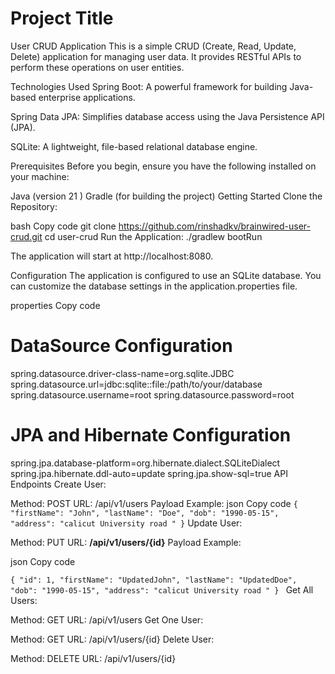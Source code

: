 
# Project Title

User CRUD Application
This is a simple CRUD (Create, Read, Update, Delete) application for managing user data. It provides RESTful APIs to perform these operations on user entities.

Technologies Used
Spring Boot: A powerful framework for building Java-based enterprise applications.

Spring Data JPA: Simplifies database access using the Java Persistence API (JPA).

SQLite: A lightweight, file-based relational database engine.

Prerequisites
Before you begin, ensure you have the following installed on your machine:

Java (version 21 )
Gradle (for building the project)
Getting Started
Clone the Repository:

bash
Copy code
git clone https://github.com/rinshadkv/brainwired-user-crud.git
cd user-crud
Run the Application:
./gradlew bootRun

The application will start at http://localhost:8080.

Configuration
The application is configured to use an SQLite database. You can customize the database settings in the application.properties file.

properties
Copy code
# DataSource Configuration
spring.datasource.driver-class-name=org.sqlite.JDBC
spring.datasource.url=jdbc:sqlite::file:/path/to/your/database
spring.datasource.username=root
spring.datasource.password=root

# JPA and Hibernate Configuration
spring.jpa.database-platform=org.hibernate.dialect.SQLiteDialect
spring.jpa.hibernate.ddl-auto=update
spring.jpa.show-sql=true
API Endpoints
Create User:

Method: POST
URL: /api/v1/users
Payload Example:
json
Copy code
`{
"firstName": "John",
"lastName": "Doe",
"dob": "1990-05-15",
"address": "calicut University road "
}`
Update User:

Method: PUT
URL: **/api/v1/users/{id}**
Payload Example:

json
Copy code

`{
"id": 1,
"firstName": "UpdatedJohn",
"lastName": "UpdatedDoe",
"dob": "1990-05-15",
"address": "calicut University road "
}
`
Get All Users:

Method: GET
URL: /api/v1/users
Get One User:

Method: GET
URL: /api/v1/users/{id}
Delete User:

Method: DELETE
URL: /api/v1/users/{id}



